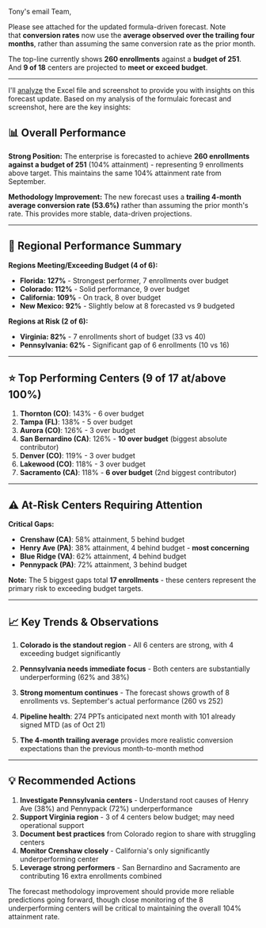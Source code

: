 Tony's email
Team,

Please see attached for the updated formula-driven forecast. Note that **conversion rates** now use the **average observed over the trailing four months**, rather than assuming the same conversion rate as the prior month.

The top-line currently shows **260 enrollments** against a **budget of 251**. And **9 of 18** centers are projected to **meet or exceed budget**.

___
I'll [analyze](https://claude.ai/chat/ca88906a-2f9d-4e99-9d10-09f356dd03c0) the Excel file and screenshot to provide you with insights on this forecast update.
Based on my analysis of the formulaic forecast and screenshot, here are the key insights:

## **📊 Overall Performance**

**Strong Position:** The enterprise is forecasted to achieve **260 enrollments against a budget of 251** (104% attainment) - representing 9 enrollments above target. This maintains the same 104% attainment rate from September.

**Methodology Improvement:** The new forecast uses a **trailing 4-month average conversion rate (53.6%)** rather than assuming the prior month's rate. This provides more stable, data-driven projections.

---

## **🎯 Regional Performance Summary**

**Regions Meeting/Exceeding Budget (4 of 6):**

- **Florida: 127%** - Strongest performer, 7 enrollments over budget
- **Colorado: 112%** - Solid performance, 9 over budget
- **California: 109%** - On track, 8 over budget
- **New Mexico: 92%** - Slightly below at 8 forecasted vs 9 budgeted

**Regions at Risk (2 of 6):**

- **Virginia: 82%** - 7 enrollments short of budget (33 vs 40)
- **Pennsylvania: 62%** - Significant gap of 6 enrollments (10 vs 16)

---

## **⭐ Top Performing Centers (9 of 17 at/above 100%)**

1. **Thornton (CO)**: 143% - 6 over budget
2. **Tampa (FL)**: 138% - 5 over budget
3. **Aurora (CO)**: 126% - 3 over budget
4. **San Bernardino (CA)**: 126% - **10 over budget** (biggest absolute contributor)
5. **Denver (CO)**: 119% - 3 over budget
6. **Lakewood (CO)**: 118% - 3 over budget
7. **Sacramento (CA)**: 118% - **6 over budget** (2nd biggest contributor)

---

## **⚠️ At-Risk Centers Requiring Attention**

**Critical Gaps:**

- **Crenshaw (CA)**: 58% attainment, 5 behind budget
- **Henry Ave (PA)**: 38% attainment, 4 behind budget - **most concerning**
- **Blue Ridge (VA)**: 62% attainment, 4 behind budget
- **Pennypack (PA)**: 72% attainment, 3 behind budget

**Note:** The 5 biggest gaps total **17 enrollments** - these centers represent the primary risk to exceeding budget targets.

---

## **📈 Key Trends & Observations**

1. **Colorado is the standout region** - All 6 centers are strong, with 4 exceeding budget significantly
    
2. **Pennsylvania needs immediate focus** - Both centers are substantially underperforming (62% and 38%)
    
3. **Strong momentum continues** - The forecast shows growth of 8 enrollments vs. September's actual performance (260 vs 252)
    
4. **Pipeline health**: 274 PPTs anticipated next month with 101 already signed MTD (as of Oct 21)
    
5. **The 4-month trailing average** provides more realistic conversion expectations than the previous month-to-month method
    

---

## **💡 Recommended Actions**

1. **Investigate Pennsylvania centers** - Understand root causes of Henry Ave (38%) and Pennypack (72%) underperformance
2. **Support Virginia region** - 3 of 4 centers below budget; may need operational support
3. **Document best practices** from Colorado region to share with struggling centers
4. **Monitor Crenshaw closely** - California's only significantly underperforming center
5. **Leverage strong performers** - San Bernardino and Sacramento are contributing 16 extra enrollments combined

The forecast methodology improvement should provide more reliable predictions going forward, though close monitoring of the 8 underperforming centers will be critical to maintaining the overall 104% attainment rate.